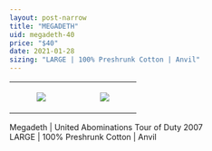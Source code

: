 ```yaml
---
layout: post-narrow
title: "MEGADETH"
uid: megadeth-40
price: "$40"
date: 2021-01-28
sizing: "LARGE | 100% Preshrunk Cotton | Anvil"
---
```




<table style="width:100%;"><tr><td style="vertical-align:top;">
      <figure class="tmblr-full" data-orig-height="2048" data-orig-width="1365" data-orig-src="https://concertshirts.netlify.app/shirts/0294/0294-01.jpg"><img src="https://64.media.tumblr.com/20cae9af3e4d766c78dcb62dce402df4/bbffae79fc85d51f-4f/s540x810/c629251a31f85843a34a0f503856ff1cfae001e0.jpg" data-orig-height="2048" data-orig-width="1365" data-orig-src="https://concertshirts.netlify.app/shirts/0294/0294-01.jpg"/></figure></td>
    <td style="vertical-align:top;">
      <figure class="tmblr-full" data-orig-height="2048" data-orig-width="1365" data-orig-src="https://concertshirts.netlify.app/shirts/0294/0294-02.jpg"><img src="https://64.media.tumblr.com/a718201bdf35b3c8023070e55f33d2f5/bbffae79fc85d51f-23/s540x810/d595558db08afe8e0d9e6b6b2dddedb14302163b.jpg" data-orig-height="2048" data-orig-width="1365" data-orig-src="https://concertshirts.netlify.app/shirts/0294/0294-02.jpg"/></figure></td>
  </tr></table><p>
  Megadeth | United Abominations Tour of Duty 2007<br/>LARGE | 100% Preshrunk Cotton | Anvil
</p>
